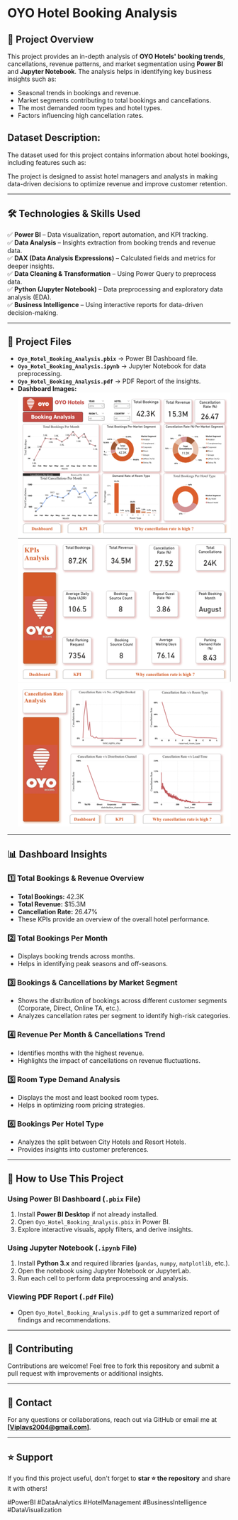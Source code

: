 # **OYO Hotel Booking Analysis**

## 📌 **Project Overview**
This project provides an in-depth analysis of **OYO Hotels' booking trends**, cancellations, revenue patterns, and market segmentation using **Power BI** and **Jupyter Notebook**. The analysis helps in identifying key business insights such as:
- Seasonal trends in bookings and revenue.
- Market segments contributing to total bookings and cancellations.
- The most demanded room types and hotel types.
- Factors influencing high cancellation rates.
  
## Dataset Description:
The dataset used for this project contains information about hotel bookings, including features such as:

The project is designed to assist hotel managers and analysts in making data-driven decisions to optimize revenue and improve customer retention.

---

## 🛠 **Technologies & Skills Used**
✅ **Power BI** – Data visualization, report automation, and KPI tracking.  
✅ **Data Analysis** – Insights extraction from booking trends and revenue data.  
✅ **DAX (Data Analysis Expressions)** – Calculated fields and metrics for deeper insights.  
✅ **Data Cleaning & Transformation** – Using Power Query to preprocess data.  
✅ **Python (Jupyter Notebook)** – Data preprocessing and exploratory data analysis (EDA).  
✅ **Business Intelligence** – Using interactive reports for data-driven decision-making.  

---

## 📂 **Project Files**
- **`Oyo_Hotel_Booking_Analysis.pbix`** → Power BI Dashboard file.
- **`Oyo_Hotel_Booking_Analysis.ipynb`** → Jupyter Notebook for data preprocessing.
- **`Oyo_Hotel_Booking_Analysis.pdf`** → PDF Report of the insights.
- **Dashboard Images:**
   ![Dashboard 1](https://github.com/viplavs2004/Oyo_Hotel_booking_Analysis/blob/main/Oyo_dashbroad1.png)
   ![Dashboard 2](https://github.com/viplavs2004/Oyo_Hotel_booking_Analysis/blob/main/Oyo_dashbroad2.png)
   ![Dashboard 3](https://github.com/viplavs2004/Oyo_Hotel_booking_Analysis/blob/main/Oyo_dashbroad3.png)

---

## 📊 **Dashboard Insights**
### **1️⃣ Total Bookings & Revenue Overview**
- **Total Bookings:** 42.3K
- **Total Revenue:** $15.3M
- **Cancellation Rate:** 26.47%
- These KPIs provide an overview of the overall hotel performance.

### **2️⃣ Total Bookings Per Month**
- Displays booking trends across months.
- Helps in identifying peak seasons and off-seasons.

### **3️⃣ Bookings & Cancellations by Market Segment**
- Shows the distribution of bookings across different customer segments (Corporate, Direct, Online TA, etc.).
- Analyzes cancellation rates per segment to identify high-risk categories.

### **4️⃣ Revenue Per Month & Cancellations Trend**
- Identifies months with the highest revenue.
- Highlights the impact of cancellations on revenue fluctuations.

### **5️⃣ Room Type Demand Analysis**
- Displays the most and least booked room types.
- Helps in optimizing room pricing strategies.

### **6️⃣ Bookings Per Hotel Type**
- Analyzes the split between City Hotels and Resort Hotels.
- Provides insights into customer preferences.

---

## 🚀 **How to Use This Project**
### **Using Power BI Dashboard (`.pbix` File)**
1. Install **Power BI Desktop** if not already installed.
2. Open `Oyo_Hotel_Booking_Analysis.pbix` in Power BI.
3. Explore interactive visuals, apply filters, and derive insights.

### **Using Jupyter Notebook (`.ipynb` File)**
1. Install **Python 3.x** and required libraries (`pandas`, `numpy`, `matplotlib`, etc.).
2. Open the notebook using Jupyter Notebook or JupyterLab.
3. Run each cell to perform data preprocessing and analysis.

### **Viewing PDF Report (`.pdf` File)**
- Open `Oyo_Hotel_Booking_Analysis.pdf` to get a summarized report of findings and recommendations.

---

## 🤝 **Contributing**
Contributions are welcome! Feel free to fork this repository and submit a pull request with improvements or additional insights.

---

## 📧 **Contact**
For any questions or collaborations, reach out via GitHub or email me at **[Viplavs2004@gmail.com]**.

---

## ⭐ **Support**
If you find this project useful, don't forget to **star ⭐ the repository** and share it with others!

#PowerBI #DataAnalytics #HotelManagement #BusinessIntelligence #DataVisualization

